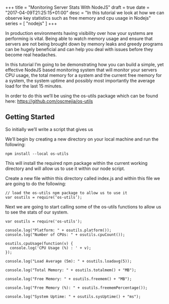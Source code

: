 +++
title = "Monitoring Server Stats With NodeJS"
draft = true
date = "2017-04-09T21:25:15+01:00"
desc = "In this tutorial we look at how we can observe key statistics such as free memory and cpu usage in Nodejs"
series = [ "nodejs" ]
+++

In production environments having visibility over how your systems are performing is vital. Being able to watch memory usage and ensure that servers are not being brought down by memory leaks and greedy programs can be hugely beneficial and can help you deal with issues before they become real headaches.

In this tutorial I’m going to be demonstrating how you can build a simple, yet effective NodeJS based monitoring system that will monitor your servers CPU usage, the total memory for a system and the current free memory for a system, the system uptime and possibly most importantly the average load for the last 15 minutes.

In order to do this we’ll be using the os-utils package which can be found here: https://github.com/oscmejia/os-utils

## Getting Started

So initially we’ll write a script that gives us

We’ll begin by creating a new directory on your local machine and run the following:

~~~
npm install --local os-utils
~~~

This will install the required npm package within the current working directory and will allow us to use it within our node script.

Create a new file within this directory called index.js and within this file we are going to do the following:

~~~
// load the os-utils npm package to allow us to use it
var osutils = require(‘os-utils’);
~~~

Next we are going to start calling some of the os-utils functions to allow us to see the stats of our system. 

~~~
var osutils = require('os-utils');

console.log("Platform: " + osutils.platform());
console.log("Number of CPUs: " + osutils.cpuCount());

osutils.cpuUsage(function(v) {
  console.log('CPU Usage (%) : ' + v);
});

console.log("Load Average (5m): " + osutils.loadavg(5));

console.log("Total Memory: " + osutils.totalmem() + "MB");

console.log("Free Memory: " + osutils.freemem() + "MB");

console.log("Free Memory (%): " + osutils.freememPercentage());

console.log("System Uptime: " + osutils.sysUptime() + "ms");
~~~
